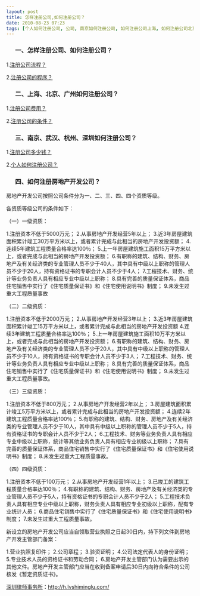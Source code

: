 ```yaml
---
layout: post
title: 怎样注册公司,如何注册公司？
date: 2010-08-23 07:23
tags: [个人如何注册公司, 公司, 南京如何注册公司, 如何注册公司上海, 如何注册公司北京, 如何注册公司深圳, 广州如何注册公司, 杭州如何注册公司, 武汉如何注册公司, 深圳法律顾问律师]
---
```

<ol>
<h3>一、怎样注册公司、如何注册公司？</h3>
</ol>
1.<a href="http://h.lvshiminglu.com/law/281.html" target="_blank">注册公司流程？</a>

2.<a href="http://h.lvshiminglu.com/law/281.html" target="_blank">注册公司的程序？</a>
<ol>
<h3>二、上海、北京、广州如何注册公司？</h3>
</ol>
1.<a href="http://h.lvshiminglu.com/law/282.html" target="_blank">注册公司费用？</a>

2.<a href="http://h.lvshiminglu.com/law/283.html" target="_blank">注册公司的条件？</a>
<ol>
<h3>三、南京、武汉、杭州、深圳如何注册公司？</h3>
</ol>
1.<a href="http://h.lvshiminglu.com/law/282.html" target="_blank">注册公司多少钱？</a>

2.<a href="http://h.lvshiminglu.com/law/283.html" target="_blank">个人如何注册公司？</a>
<ol>
<h3>四、如何注册房地产开发公司？</h3>
</ol>
房地产开发公司按照公司条件分为一、二、三、四、四个资质等级。

各资质等级公司的条件如下：

（一）一级资质：

1.注册资本不低于5000万元；
2.从事房地产开发经营5年以上；
3.近3年房屋建筑面积累计竣工30万平方米以上，或者累计完成与此相当的房地产开发投资额；
4.连续5年建筑工程质量合格率达100％；
5.上一年房屋建筑施工面积15万平方米以上，或者完成与此相当的房地产开发投资额；
6.有职称的建筑、结构、财务、房地产及有关经济类的专业管理人员不少于40人，其中具有中级以上职称的管理人员不少于20人，持有资格证书的专职会计人员不少于4人；
7.工程技术、财务、统计等业务负责人具有相应专业中级以上职称；
8.具有完善的质量保证体系，商品住宅销售中实行了《住宅质量保证书》和《住宅使用说明书》制度；
9.未发生过重大工程质量事故

（二）二级资质：

1.注册资本不低于2000万元；
2.从事房地产开发经营3年以上；
3.近3年房屋建筑面积累计竣工15万平方米以上，或者累计完成与此相当的房地产开发投资额
4.连续3年建筑工程质量合格率达100％；
5.上一年房屋建筑施工面积10万平方米以上，或者完成与此相当的房地产开发投资额；
6.有职称的建筑、结构、财务、房地产及有关经济类的专业管理人员不少于20人，其中具有中级以上职称的管理人员不少于10人，持有资格证书的专职会计人员不少于3人；
7.工程技术、财务、统计等业务负责人具有相应专业中级以上职称；
8.具有完善的质量保证体系，商品住宅销售中实行了《住宅质量保证书》和《住宅使用说明书》制度；
9.未发生过重大工程质量事故。

（三）三级资质：

1.注册资本不低于800万元；
2.从事房地产开发经营2年以上；
3.房屋建筑面积累计竣工5万平方米以上，或者累计完成与此相当的房地产开发投资额；
4.连续2年建筑工程质量合格率达100％；
5.有职称的建筑、结构、财务、房地产及有关经济类的专业管理人员不少于10人，其中具有中级以上职称的管理人员不少于5人，持有资格证书的专职会计人员不少于2人；
6.工程技术、财务等业务负责人具有相应专业中级以上职称，统计等其他业务负责人具有相应专业初级以上职称；
7.具有完善的质量保证体系，商品住宅销售中实行了《住宅质量保证书》和《住宅使用说明书》制度；
8.未发生过重大工程质量事故。

（四）四级资质：

1.注册资本不低于100万元；
2.从事房地产开发经营1年以上；
3.已竣工的建筑工程质量合格率达100％；
4.有职称的建筑、结构、财务、房地产及有关经济类的专业管理人员不少于5人，持有资格证书的专职会计人员不少于2人；
5.工程技术负责人具有相应专业中级以上职称，财务负责人具有相应专业初级以上职称，配有专业统计人员；
6.商品住宅销售中实行了《住宅质量保证书》和《住宅使用说明书》制度；
7.未发生过重大工程质量事故。

新设立的房地产开发公司应当自领取营业执照之日起30日内，持下列文件到房地产开发主管部门备案：

1.营业执照复印件；
2.公司章程；
3.验资证明；
4.公司法定代表人的身份证明；
5.专业技术人员的资格证书和劳动合同；
6.房地产开发主管部门认为需要出示的其他文件。房地产开发主管部门应当在收到备案申请后30日内向符合条件的公司核发《暂定资质证书》。

<a href="http://h.lvshiminglu.com/">深圳律师事务所</a>：<a href="http://h.lvshiminglu.com/">http://h.lvshiminglu.com/</a>

